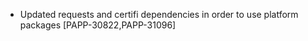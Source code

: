 * Updated requests and certifi dependencies in order to use platform packages [PAPP-30822,PAPP-31096]